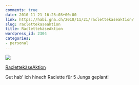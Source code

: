 ```yaml
---
comments: true
date: 2010-11-21 16:25:03+00:00
link: https://habi.gna.ch/2010/11/21/raclettekaseaktion/
slug: raclettekaseaktion
title: RaclettekäseAktion
wordpress_id: 2304
categories:
- personal
---
```


[![](https://static.flickr.com/5122/5194855893_4a1e2b8247_m.jpg)](https://www.flickr.com/photos/habi/5194855893/)

[RaclettekäseAktion](https://www.flickr.com/photos/habi/5194855893/)

Gut hab' ich hinech Raclette für 5 Jungs geplant!